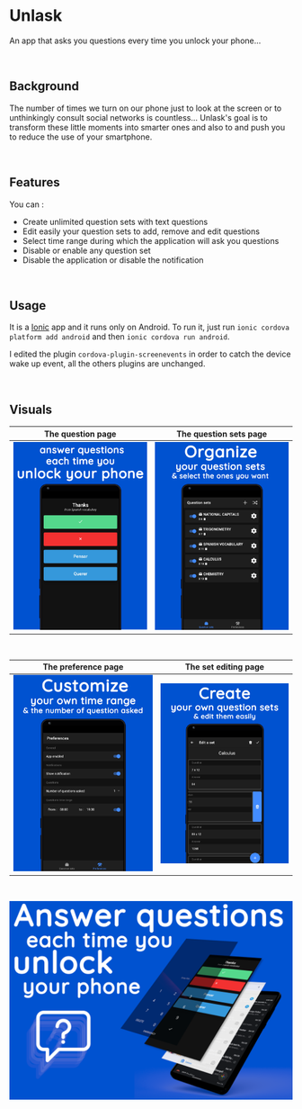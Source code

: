 # Unlask

An app that asks you questions every time you unlock your phone...

<br>

## Background

The number of times we turn on our phone just to look at the screen or to unthinkingly consult social networks is countless...
Unlask's goal is to transform these little moments into smarter ones and also to and push you to reduce the use of your smartphone.

<br>

## Features 

You can :
- Create unlimited question sets with text questions
- Edit easily your question sets to add, remove and edit questions
- Select time range during which the application will ask you questions
- Disable or enable any question set
- Disable the application or disable the notification

<br>

## Usage 

It is a [Ionic](https://ionicframework.com/) app and it runs only on Android.
To run it, just run ```ionic cordova platform add android``` and then ```ionic cordova run android```. 

I edited the plugin ```cordova-plugin-screenevents``` in order to catch the device wake up event, all the others plugins are unchanged.

<br>

## Visuals

The question page          |   The question sets page
:-------------------------:|:-------------------------:
![](.screenshots/preview_1.png)  |  ![](.screenshots/preview_2.png)

<br>

The preference page          |   The set editing page
:-------------------------:|:-------------------------:
![](.screenshots/preview_3.png)  |  ![](.screenshots/preview_4.png)

<br>

![](.screenshots/preview_5.png) 